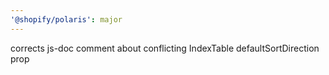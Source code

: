 ```yaml
---
'@shopify/polaris': major
---
```


corrects js-doc comment about conflicting IndexTable defaultSortDirection prop
